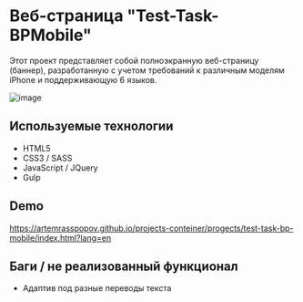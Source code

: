 # Веб-страница "Test-Task-BPMobile"

Этот проект представляет собой полноэкранную веб-страницу (баннер), разработанную с учетом требований к различным моделям iPhone и поддерживающую 6 языков.

![image](https://github.com/ArtemRasspopov/Test-Task-BPMobile/assets/97943938/eb6db625-fd44-43bf-8d8c-e070fe4cd625)

## Используемые технологии

- HTML5
- CSS3 / SASS
- JavaScript / JQuery
- Gulp

## Demo 

https://artemrasspopov.github.io/projects-conteiner/progects/test-task-bp-mobile/index.html?lang=en

## Баги / не реализованный функционал 

- Адаптив под разные переводы текста



